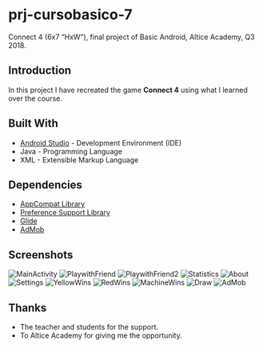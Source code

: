# prj-cursobasico-7

Connect 4 (6x7 “HxW”), final project of Basic Android, Altice Academy, Q3 2018.

## Introduction

In this project I have recreated the game **Connect 4** using what I learned over the course.

## Built With

* [Android Studio](https://developer.android.com/studio/) - Development Environment (IDE)
* Java - Programming Language
* XML - Extensible Markup Language

## Dependencies

* [AppCompat Library](https://developer.android.com/topic/libraries/support-library/packages#v7-appcompat)
* [Preference Support Library](https://developer.android.com/topic/libraries/support-library/packages#v7-preference)
* [Glide](https://github.com/bumptech/glide)
* [AdMob](https://developers.google.com/admob/android/quick-start)

## Screenshots
![MainActivity](https://image.ibb.co/na9Kae/mini_Screenshot_1533337815.png "MainActivity")
![PlaywithFriend](https://image.ibb.co/mDni1K/mini_Screenshot_1533337834.png "PlaywithFriend")
![PlaywithFriend2](https://image.ibb.co/njQsve/mini_Screenshot_1533337843.png "PlaywithFriend2")
![Statistics](https://image.ibb.co/kj2K8z/Screenshot_1533341953.png "Statistics")
![About](http://oi63.tinypic.com/a9n4ex.jpg "About")
![Settings](https://image.ibb.co/dnbMoz/mini_Screenshot_1533337903.png "Settings")
![YellowWins](https://image.ibb.co/hR0E8z/mini_Screenshot_1533337953.png "YellowWins")
![RedWins](https://image.ibb.co/ejnu8z/mini_Screenshot_1533338029.png "RedWins")
![MachineWins](https://image.ibb.co/fOK7Tz/mini_Screenshot_1533338001.png "MachineWins")
![Draw](http://oi65.tinypic.com/285agj.jpg "Draw")
![AdMob](https://image.ibb.co/iHrAgK/mini_Screenshot_1533337878.png "AdMob")

## Thanks

* The teacher and students for the support.
* To Altice Academy for giving me the opportunity.
